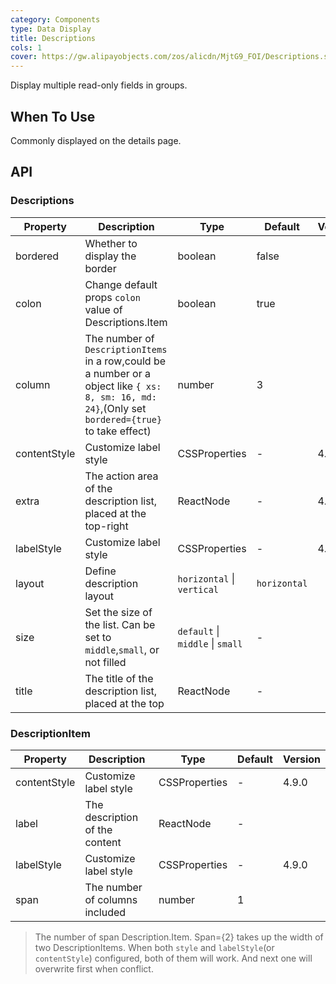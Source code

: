 ```yaml
---
category: Components
type: Data Display
title: Descriptions
cols: 1
cover: https://gw.alipayobjects.com/zos/alicdn/MjtG9_FOI/Descriptions.svg
---
```


Display multiple read-only fields in groups.

## When To Use

Commonly displayed on the details page.

## API

### Descriptions

| Property     | Description                                                                                                                                         | Type                             | Default      | Version |
| ------------ | --------------------------------------------------------------------------------------------------------------------------------------------------- | -------------------------------- | ------------ | ------- |
| bordered     | Whether to display the border                                                                                                                       | boolean                          | false        |         |
| colon        | Change default props `colon` value of Descriptions.Item                                                                                             | boolean                          | true         |         |
| column       | The number of `DescriptionItems` in a row,could be a number or a object like `{ xs: 8, sm: 16, md: 24}`,(Only set `bordered={true}` to take effect) | number                           | 3            |         |
| contentStyle | Customize label style                                                                                                                               | CSSProperties                    | -            | 4.10.0  |
| extra        | The action area of the description list, placed at the top-right                                                                                    | ReactNode                        | -            | 4.5.0   |
| labelStyle   | Customize label style                                                                                                                               | CSSProperties                    | -            | 4.10.0  |
| layout       | Define description layout                                                                                                                           | `horizontal` \| `vertical`       | `horizontal` |         |
| size         | Set the size of the list. Can be set to `middle`,`small`, or not filled                                                                             | `default` \| `middle` \| `small` | -            |         |
| title        | The title of the description list, placed at the top                                                                                                | ReactNode                        | -            |         |

### DescriptionItem

| Property     | Description                    | Type          | Default | Version |
| ------------ | ------------------------------ | ------------- | ------- | ------- |
| contentStyle | Customize label style          | CSSProperties | -       | 4.9.0   |
| label        | The description of the content | ReactNode     | -       |         |
| labelStyle   | Customize label style          | CSSProperties | -       | 4.9.0   |
| span         | The number of columns included | number        | 1       |         |

> The number of span Description.Item. Span={2} takes up the width of two DescriptionItems. When both `style` and `labelStyle`(or `contentStyle`) configured, both of them will work. And next one will overwrite first when conflict.
